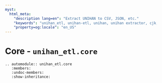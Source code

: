 ```yaml
---
myst:
  html_meta:
    "description lang=en": "Extract UNIHAN to CSV, JSON, etc."
    "keywords": "unihan_etl, unihan-etl, unihan, unihan extractor, cjk, cjk dictionary"
    "property=og:locale": "en_US"
---
```


# Core - `unihan_etl.core`

```{eval-rst}
.. automodule:: unihan_etl.core
   :members:
   :undoc-members:
   :show-inheritance:
```
